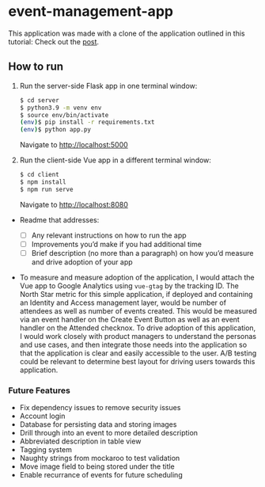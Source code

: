 # event-management-app

This application was made with a clone of the application outlined in this tutorial: Check out the [post](https://testdriven.io/developing-a-single-page-app-with-flask-and-vuejs).

## How to run

1. Run the server-side Flask app in one terminal window:

   ```sh
   $ cd server
   $ python3.9 -m venv env
   $ source env/bin/activate
   (env)$ pip install -r requirements.txt
   (env)$ python app.py
   ```

   Navigate to [http://localhost:5000](http://localhost:5000)

2. Run the client-side Vue app in a different terminal window:

   ```sh
   $ cd client
   $ npm install
   $ npm run serve
   ```

   Navigate to [http://localhost:8080](http://localhost:8080)

- Readme that addresses:

  - [ ] Any relevant instructions on how to run the app
  - [ ] Improvements you’d make if you had additional time
  - [ ] Brief description (no more than a paragraph) on how you’d measure and drive adoption of your app

- To measure and measure adoption of the application, I would attach the Vue app to Google Analytics using `vue-gtag` by the tracking ID. The North Star metric for this simple application, if deployed and containing an Identity and Access management layer, would be number of attendees as well as number of events created. This would be measured via an event handler on the Create Event Button as well as an event handler on the Attended checknox. To drive adoption of this application, I would work closely with product managers to understand the personas and use cases, and then integrate those needs into the application so that the application is clear and easily accessible to the user. A/B testing could be relevant to determine best layout for driving users towards this application.

### Future Features

- Fix dependency issues to remove security issues
- Account login
- Database for persisting data and storing images
- Drill through into an event to more detailed description
- Abbreviated description in table view
- Tagging system
- Naughty strings from mockaroo to test validation
- Move image field to being stored under the title
- Enable recurrance of events for future scheduling

